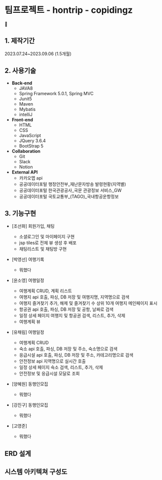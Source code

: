 # 팀프로젝트 - hontrip - copidingz
🚗

## 1. 제작기간
2023.07.24~2023.09.06 (1.5개월)

## 2. 사용기술
- <strong>Back-end</strong>
  - JAVA8
  - Spring Framework 5.0.1, Spring MVC
  - Junit5
  - Maven 
  - Mybatis
  - intelliJ
- <strong>Front-end</strong>
  - HTML
  - CSS
  - JavaScript
  - JQuery 3.6.4
  - BootStrap 5
- <strong>Collaboration</strong>
  - Git
  - Slack
  - Notion
- <strong>External API</strong>
  - 카카오맵 api
  - 공공데이터포털 행정안전부_재난문자방송 발령현황(지역별)
  - 공공데이터포털 한국관광공사_국문 관광정보 서비스_GW
  - 공공데이터포털 국토교통부_(TAGO)_국내항공운항정보

## 3. 기능구현 
- [조선화] 회원가입, 채팅
  - 소셜로그인 및 마이페이지 구현
  - jsp tiles로 전체 뷰 생성 후 배포
  - 채팅리스트 및 채팅방 구현
  

- [박영선] 여행기록
    - 뭐했다
- [윤소영] 여행일정
    - 여행계획 CRUD, 계획 리스트
    - 여행지 api 호출, 파싱, DB 저장 및 여행지명, 지역명으로 검색 
    - 여행지 즐겨찾기 추가, 해제 및 즐겨찾기 수 상위 10개 여행지 메인페이지 표시 
    - 항공권 api 호출, 파싱, DB 저장 및 공항, 날짜로 검색
    - 일정 상세 페이지 여행지 및 항공권 검색, 리스트, 추가, 삭제
    - 여행계획 뷰 
   

- [유채림] 여행일정
     - 여행계획 CRUD
    - 숙소 api 호출, 파싱, DB 저장 및 주소, 숙소명으로 검색
    - 응급시설 api 호출, 파싱, DB 저장 및 주소, 카테고리명으로 검색
    - 안전정보 api 지역명으로 실시간 호출
    - 일정 상세 페이지 숙소 검색, 리스트, 추가, 삭제
    - 안전정보 및 응급시설 모달로 조회
 

- [양혜원] 동행인모집
    - 뭐했다 
- [강진구] 동행인모집
    - 뭐했다
- [고영준]
    - 뭐했다 

## ERD 설계

## 시스템 아키텍쳐 구성도

